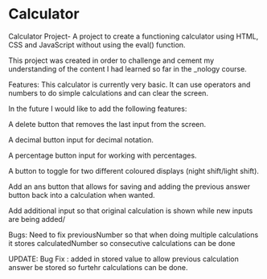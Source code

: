 # Calculator

Calculator Project-
A project to create a functioning calculator using HTML, CSS and JavaScript without using the eval() function.

This project was created in order to challenge and cement my understanding of the content I had learned so far in the _nology course.

Features:
This calculator is currently very basic. It can use operators and numbers to do simple calculations and can clear the screen. 

In the future I would like to add the following features:

A delete button that removes the last input from the screen.

A decimal button input for decimal notation.

A percentage button input for working with percentages.

A button to toggle for two different coloured displays (night shift/light shift).

Add an ans button that allows for saving and adding the previous answer button back into a calculation when wanted.

Add additional input so that original calculation is shown while new inputs are being added/

Bugs:
Need to fix previousNumber so that when doing multiple calculations it stores calculatedNumber so consecutive calculations can be done


UPDATE: Bug Fix : added in stored value to allow previous calculation answer be stored so furtehr calculations can be done.